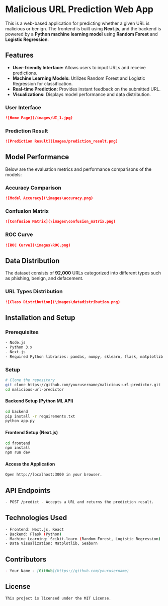 # Malicious URL Prediction Web App

This is a web-based application for predicting whether a given URL is malicious or benign. The frontend is built using **Next.js**, and the backend is powered by a **Python machine learning model** using **Random Forest** and **Logistic Regression**.

## Features
- **User-friendly Interface:** Allows users to input URLs and receive predictions.
- **Machine Learning Models:** Utilizes Random Forest and Logistic Regression for classification.
- **Real-time Prediction:** Provides instant feedback on the submitted URL.
- **Visualizations:** Displays model performance and data distribution.


### User Interface
```md
![Home Page](/images/UI_1.jpg)

```

### Prediction Result
```md
![Prediction Result](images/prediction_result.png)
```

## Model Performance
Below are the evaluation metrics and performance comparisons of the models:

### Accuracy Comparison
```md
![Model Accuracy](\images\accuracy.png)
```

### Confusion Matrix
```md
![Confusion Matrix](\images\confusion_matrix.png)
```

### ROC Curve
```md
![ROC Curve](\images\ROC.png)
```

## Data Distribution
The dataset consists of **92,000** URLs categorized into different types such as phishing, benign, and defacement.

### URL Types Distribution
```md
![Class Distribution](\images\datadistribution.png)
```



## Installation and Setup
### Prerequisites
```sh
- Node.js
- Python 3.x
- Next.js
- Required Python libraries: pandas, numpy, sklearn, flask, matplotlib
```

### Setup
```sh
# Clone the repository
git clone https://github.com/yourusername/malicious-url-predictor.git
cd malicious-url-predictor
```

#### Backend Setup (Python ML API)
```sh
cd backend
pip install -r requirements.txt
python app.py
```

#### Frontend Setup (Next.js)
```sh
cd frontend
npm install
npm run dev
```

#### Access the Application
```sh
Open http://localhost:3000 in your browser.
```

## API Endpoints
```sh
- POST /predict - Accepts a URL and returns the prediction result.
```

## Technologies Used
```sh
- Frontend: Next.js, React
- Backend: Flask (Python)
- Machine Learning: Scikit-learn (Random Forest, Logistic Regression)
- Data Visualization: Matplotlib, Seaborn
```

## Contributors
```md
- Your Name - [GitHub](https://github.com/yourusername)
```

## License
```md
This project is licensed under the MIT License.
```

